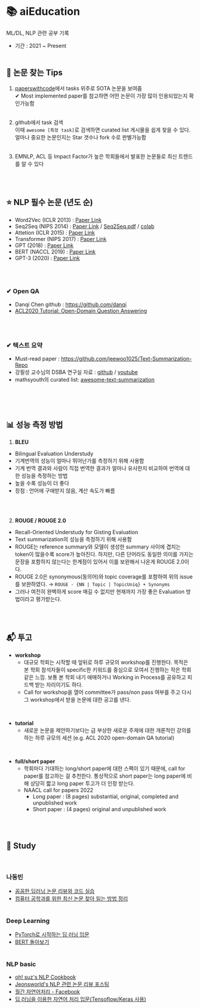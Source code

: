 # 📚 aiEducation
ML/DL, NLP 관련 공부 기록

* 기간 : 2021 ~ Present
<br><br>

## 🔎 논문 찾는 Tips
1. [paperswithcode](https://paperswithcode.com/sota)에서 tasks 위주로 SOTA 논문을 보여줌 <br> 
   ✔ Most implemented paper를 참고하면 어떤 논문이 가장 많이 인용되었는지 확인가능함 <br><br> 
2. github에서 task 검색 <br> 이때 `awesome [특정 task]`로 검색하면 curated list 게시물을 쉽게 찾을 수 있다. <br> 얼마나 중요한 논문인지는 Star 갯수나 fork 수로 판별가능함
   <br> <br>

3. EMNLP, ACL 등 Impact Factor가 높은 학회들에서 발표한 논문들로 최신 트렌드를 알 수 있다
<br><br>
<br>

## ⭐ NLP 필수 논문 (년도 순)
* Word2Vec (ICLR 2013) : [Paper Link](https://arxiv.org/abs/1301.3781)
* Seq2Seq (NIPS 2014) : [Paper Link](https://arxiv.org/abs/1409.3215) / [Seq2Seq.pdf](https://github.com/jeewoo1025/aiEducation/files/7446757/Seq2Seq.pdf) / [colab](https://colab.research.google.com/drive/1Jg4AYB-Ku4tuSIRchU8REvwqlsfsPD81#scrollTo=1OSgbkh0Vkq7)
* Attetion (ICLR 2015) : [Paper Link]() 
* Transformer (NIPS 2017) : [Paper Link](https://arxiv.org/abs/1706.03762v5) 
* GPT (2018) : [Paper Link](https://s3-us-west-2.amazonaws.com/openai-assets/research-covers/language-unsupervised/language_understanding_paper.pdf) 
* BERT (NACCL 2019) : [Paper Link](https://arxiv.org/abs/1910.13461v1) 
* GPT-3 (2020) : [Paper Link]() 
<br>
<br>

### ✔ Open QA
* Danqi Chen github : https://github.com/danqi
* [ACL2020 Tutorial: Open-Domain Question Answering](https://github.com/danqi/acl2020-openqa-tutorial) 
<br>
<br>

### ✔ 텍스트 요약 
* Must-read paper : https://github.com/jeewoo1025/Text-Summarization-Repo
* 강필성 교수님의 DSBA 연구실 자료 : [github](https://github.com/pilsung-kang/text-analytics) / [youtube](https://www.youtube.com/channel/UCPq01cgCcEwhXl7BvcwIQyg)
* mathsyouth의 curated list: [awesome-text-summarization](https://github.com/mathsyouth/awesome-text-summarization)
<br>
<br>
<br>

## 📊 성능 측정 방법
1. **BLEU** 
* Bilingual Evaluation Understudy
* 기계번역의 성능이 얼마나 뛰어난가를 측정하기 위해 사용함
* 기계 번역 결과와 사람이 직접 번역한 결과가 얼마나 유사한지 비교하여 번역에 대한 성능을 측정하는 방법
* 높을 수록 성능이 더 좋다
* 장점 : 언어에 구애받지 않음, 계산 속도가 빠름
<br>
<br>

2. **ROUGE / ROUGE 2.0**
* Recall-Oriented Understudy for Gisting Evaluation
* Text summarization의 성능을 측정하기 위해 사용함
* ROUGE는 reference summary와 모델이 생성한 summary 사이에 겹치는 token이 많을수록 score가 높아진다. 하지만, 다른 단어라도 동일한 의미를 가지는 문장을 포함하지 않는다는 한계점이 있어서 이를 보완해서 나온게 ROUGE 2.0이다.
* ROUGE 2.0은 synonymous(동의어)와 topic coverage를 포함하여 위의 issue를 보완하였다. → `ROUGE - {NN | Topic | TopicUniq} + Synonyms`
* 그러나 여전히 완벽하게 score 매길 수 없지만 현재까지 가장 좋은 Evaluation 방법이라고 평가받는다.
<br>
<br>

## 📬 투고 
* **workshop** 
  * 대규모 학회는 시작할 때 앞뒤로 하루 규모의 workshop를 진행한다. 목적은 본 학회 참석자들이 specific한 키워드를 중심으로 모여서 진행하는 작은 학회같은 느낌. 보통 본 학회 내기 애매하거나 Working in Process를 공유하고 피드백 받는 자리이기도 하다.
  * Call for workshop을 열어 committee가 pass/non pass 여부를 주고 다시 그 workshop에서 받을 논문에 대한 공고를 낸다. 
<br>

* **tutorial** 
  * 새로운 논문을 제안하기보다는 급 부상한 새로운 주제에 대한 개론적인 강의를 하는 하루 규모의 세션 (e.g. ACL 2020 open-domain QA tutorial)
<br>

* **full/short paper**
  * 학회마다 기대하는 long/short paper에 대한 스펙이 있기 때문에, call for paper를 참고하는 걸 추천한다. 통상적으로 short paper는 long paper에 비해 상당히 짧고 long paper 투고가 더 인정 받는다. 
  * NAACL call for papers 2022 
    * Long paper : (8 pages) substantial, original, completed and unpublished work
    * Short paper : (4 pages) original and unpublished work
<br>
<br>

##  📝  Study
<br>

### 나동빈
* [꼼꼼한 딥러닝 논문 리뷰와 코드 실습](https://github.com/ndb796/Deep-Learning-Paper-Review-and-Practice)
* [컴퓨터 공학과를 위한 최신 논문 찾아 읽는 방법 정리](https://www.youtube.com/watch?v=FPcdxHCxH_o)
<br><br>

### Deep Learning 
* [PyTorch로 시작하는 딥 러닝 입문](https://wikidocs.net/book/2788)
* [BERT 돌아보기](https://docs.likejazz.com/bert/)
<br><br>

### NLP basic
* [oh! suz's NLP Cookbook](https://www.ohsuz.dev/nlp-cookbook)
* [Jeonsworld's NLP 관련 논문 리뷰 포스팅](https://jeonsworld.github.io/)
* [월간 자연어처리 - Facebook](https://www.facebook.com/monthly.nlp?hc_ref=ART_4x3Knm-Y_6Rw38lFMtWmKZ8SdL4fWSzm2I9CiaYwJAtFIHk9mP_T7mK69NC8V2A&fref=nf&__xts__[0]=68.ARD8SbISh91tv-3NTdye910Za6oW4Nkfc9S3jAAX3n9xWPQjLdTDJA9eCQh_J10Y3ROSXAR5k_zgzd7q77OEgRaN0yMMkp4XdSPzROUANUkOJajbcUBhbaPtD_riFOG2cAWkFIAJ35CE3XQvrYj4246-Ggebd06AhnUK_WuOr-nZFECcT_txc0ekAqJC_OEvZaGzcYr8CwWwjCCYO2cg3reKqV6CrF2unShmou5PdNlmFzpiNrmYlltICYZxFX-mQdn0eBXJkpxKBr_b_pD1LnBO2e0QcFI_cC6plzalWQ3RbB6daGM)
* [딥 러닝을 이용한 자연어 처리 입문(Tensoflow/Keras 사용)](https://wikidocs.net/book/2155)

